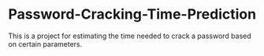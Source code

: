 # Password-Cracking-Time-Prediction
This is a project for estimating the time needed to crack a password based on certain parameters.
